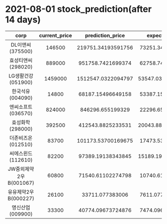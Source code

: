 # 2021-08-01 stock_prediction(after 14 days)

|   corp   |   current_price   |   prediction_price   |   expected_profit   |
|:--------:|:-----------------:|:--------------------:|:-------------------:|
|DL이앤씨(375500)|146500|219751.34193591756|73251.34193591756|
|효성티앤씨(298020)|889000|951758.7421699374|62758.74216993735|
|LG생활건강(051900)|1459000|1512547.0322094797|53547.032209479716|
|한국석유(004090)|14800|68187.15496649158|53387.15496649158|
|엔씨소프트(036570)|824000|846296.655199329|22296.65519932902|
|효성화학(298000)|392500|412543.8825233531|20043.882523353095|
|더존비즈온(012510)|83700|101173.53700169675|17473.53700169675|
|씨에스윈드(112610)|82200|97389.19138343845|15189.191383438447|
|JW중외제약2우B(001067)|60800|71540.61102274798|10740.61102274798|
|유유제약2우B(000227)|26100|33711.077383006|7611.077383005999|
|명신산업(009900)|33300|40774.09673724876|7474.096737248758|
